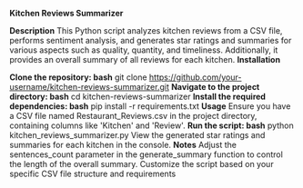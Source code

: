 **Kitchen Reviews Summarizer**

**Description**
This Python script analyzes kitchen reviews from a CSV file, performs sentiment analysis, and generates star ratings and summaries for various aspects such as quality, quantity, and timeliness. Additionally, it provides an overall summary of all reviews for each kitchen.
**Installation**

**Clone the repository:
bash**
    git clone https://github.com/your-username/kitchen-reviews-summarizer.git
**Navigate to the project directory:
bash**
    cd kitchen-reviews-summarizer
**Install the required dependencies:
bash**
    pip install -r requirements.txt
**Usage**
    Ensure you have a CSV file named Restaurant_Reviews.csv in the project directory, containing columns like 'Kitchen' and 'Review'.
**Run the script:
bash**
    python kitchen_reviews_summarizer.py
    View the generated star ratings and summaries for each kitchen in the console.
**Notes**
    Adjust the sentences_count parameter in the generate_summary function to control the length of the overall summary.
    Customize the script based on your specific CSV file structure and requirements
